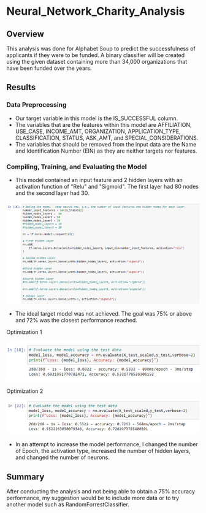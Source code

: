 # Neural_Network_Charity_Analysis

## Overview
This analysis was done for Alphabet Soup to predict the successfulness of applicants if they were to be funded. A binary classifier will be created using the given dataset containing more than 34,000 organizations that have been funded over the years. 

## Results

### Data Preprocessing
* Our target variable in this model is the IS_SUCCESSFUL column.
* The variables that are the features within this model are AFFILIATION, USE_CASE, INCOME_AMT, ORGANIZATION, APPLICATION_TYPE, CLASSIFICATION, STATUS, ASK_AMT, and SPECIAL_CONSIDERATIONS.
* The variables that should be removed from the input data are the Name and Identification Number (EIN) as they are neither targets nor features.

### Compiling, Training, and Evaluating the Model
* This model contained an input feature and 2 hidden layers with an activation function of "Relu" and "Sigmoid". The first layer had 80 nodes and the second layer had 30.

![plot](Resources/Deliverable1.png) 

* The ideal target model was not achieved. The goal was 75% or above and 72% was the closest performance reached.

Optimization 1

![plot](Resources/Deliverable2.png)


Optimization 2

![plot](Resources/Deliverable3.png)

* In an attempt to increase the model performance, I changed the number of Epoch, the activation type, increased the number of hidden layers, and changed the number of neurons.

## Summary
After conducting the analysis and not being able to obtain a 75% accuracy performance, my suggestion would be to include more data or to try another model such as RandomForrestClassifier.



